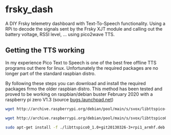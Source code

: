 # frsky_dash

A DIY Frsky telemetry dashboard with Text-To-Speech functionality. Using a RPi to decode the signals sent by the Frsky XJT module and calling out the battery voltage, RSSI level, ... using pico2wave TTS.

## Getting the TTS working

In my experience Pico Text to Speech is one of the best free offline TTS programs out there for linux. Unfortunately the required packages are no longer part of the standard raspbian distro. 

By following these steps you can download and install the required packages frmo the older raspbian distro. This method has been tested and proved to be working on raspbian/debian buster February 2020 with a raspberry pi zero V1.3 (source [bugs.launchpad.net](https://bugs.launchpad.net/raspbian/+bug/1835974))

```bash
wget http://archive.raspberrypi.org/debian/pool/main/s/svox/libttspico-utils_1.0+git20130326-3+rpi1_armhf.deb

wget http://archive.raspberrypi.org/debian/pool/main/s/svox/libttspico0_1.0+git20130326-3+rpi1_armhf.deb

sudo apt-get install -f ./libttspico0_1.0+git20130326-3+rpi1_armhf.deb ./libttspico-utils_1.0+git20130326-3+rpi1_armhf.deb
```
